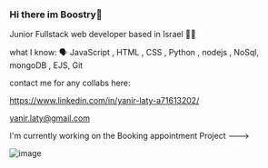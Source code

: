 ### Hi there im Boostry👋
Junior Fullstack web developer based in Israel 👨‍💻

what I know:  🗣 JavaScript , HTML , CSS , Python , nodejs , NoSql, mongoDB , EJS, Git

contact me for any collabs here:

https://www.linkedin.com/in/yanir-laty-a71613202/

yanir.laty@gmail.com

I'm currently working on the Booking appointment Project ---> 

![image](https://user-images.githubusercontent.com/100792995/172630122-a8c18a82-1b00-4c5b-a08e-e73891165f3a.png)

<!--
**Boostry123/Boostry123** is a ✨ _special_ ✨ repository because its `README.md` (this file) appears on your GitHub profile.

Here are some ideas to get you started:

- 🔭 I’m currently working on ...
- 🌱 I’m currently learning ...
- 👯 I’m looking to collaborate on ...
- 🤔 I’m looking for help with ...
- 💬 Ask me about ...
- 📫 How to reach me: ...
- 😄 Pronouns: ...
- ⚡ Fun fact: ...
-->
